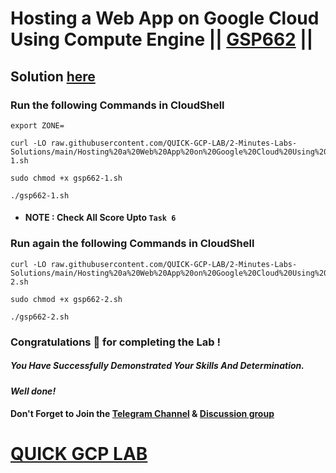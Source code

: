 # Hosting a Web App on Google Cloud Using Compute Engine || [GSP662](https://www.cloudskillsboost.google/focuses/11952?parent=catalog) ||

## Solution [here](https://youtu.be/um0RpF0k070)

### Run the following Commands in CloudShell
```
export ZONE=
```
```
curl -LO raw.githubusercontent.com/QUICK-GCP-LAB/2-Minutes-Labs-Solutions/main/Hosting%20a%20Web%20App%20on%20Google%20Cloud%20Using%20Compute%20Engine/gsp662-1.sh

sudo chmod +x gsp662-1.sh

./gsp662-1.sh
```

* #### NOTE : Check All Score Upto `Task 6`

### Run again the following Commands in CloudShell

```
curl -LO raw.githubusercontent.com/QUICK-GCP-LAB/2-Minutes-Labs-Solutions/main/Hosting%20a%20Web%20App%20on%20Google%20Cloud%20Using%20Compute%20Engine/gsp662-2.sh

sudo chmod +x gsp662-2.sh

./gsp662-2.sh
```

### Congratulations 🎉 for completing the Lab !

##### *You Have Successfully Demonstrated Your Skills And Determination.*

#### *Well done!*

#### Don't Forget to Join the [Telegram Channel](https://t.me/QuickGcpLab) & [Discussion group](https://t.me/QuickGcpLabChats)

# [QUICK GCP LAB](https://www.youtube.com/@quickgcplab)
